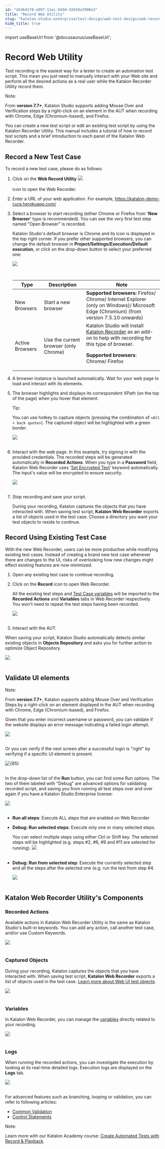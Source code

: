 ```yaml
---
id: "d54641f0-a997-11ec-949d-42010af000a3"
title: "Record Web Utility"
slug: "katalon-studio-enterprise/test-design/web-test-design/web-record-and-spy-utilities/record-web-utility"
hide_title: true
---
```

import useBaseUrl from '@docusaurus/useBaseUrl';

    

# <a id="id" class="anchor_top_offset"/><a id="ariaid-title1" class="anchor_top_offset"/>Record Web Utility

    
      
<p xmlns="http://www.w3.org/1999/xhtml" className="p">Test recording is the easiest way for a tester to create an   automation test script. This mean you just need to manually   interact with your Web site and perform all the desired actions as   a real user while the Katalon Recorder Utility record them.</p> 
      
<div xmlns="http://www.w3.org/1999/xhtml" className="note note note_note"><span className="note__title">Note:</span> 
  <p className="p">From <strong className="ph b">version 7.7+</strong>, Katalon Studio supports
    adding Mouse Over and Verification steps by a right-click on an
    element in the AUT when recording with Chrome, Edge
    (Chromium-based), and Firefox.</p>
</div>
      
<p xmlns="http://www.w3.org/1999/xhtml" className="p">You can create a new test script or edit an existing test script   by using the Katalon Recorder Utility. This manual includes a   tutorial of how to record test scripts and a brief introduction to   each panel of the Katalon Web Recorder.</p> 
    
  

## <a id="id_1" class="anchor_top_offset"/>Record a New Test Case

<p xmlns="http://www.w3.org/1999/xhtml" className="p">To record a new test case, please do as follows:</p> 
<ol xmlns="http://www.w3.org/1999/xhtml" className="ol"><li className="li">     <p className="p">Click on the <strong className="ph b">Web Record Utility</strong>       <img className="image" src={useBaseUrl("https://github.com/katalon-studio/docs-images/raw/master/katalon-studio/docs/record-web-utility/Screen-Shot-2018-06-27-at-09.41.37.png")} /><br /><br /> icon to open the Web Recorder.</p>   </li><li className="li">     <p className="p">Enter a URL of your web application. For example,       <a className="xref j-external-link" href="https://katalon-demo-cura.herokuapp.com/" target="_blank">https://katalon-demo-cura.herokuapp.com/</a>            </p>   </li><li className="li">     <p className="p">Select a browser to start recording (either Chrome or Firefox       from '<strong className="ph b">New Browser</strong>' type is recommended). You can       see the very first test step named "Open Browser" is recorded.</p>     <p className="p">Katalon Studio's default browser is Chrome and its icon is       displayed in the top right corner. If you prefer other supported       browsers, you can change the default browser in       <strong className="ph b">Project/Settings/Execution/Default execution</strong>, or       click on the drop-down button to select your preferred one:</p>     <p className="p">       <img className="image" src={useBaseUrl("https://github.com/katalon-studio/docs-images/raw/master/katalon-studio/docs/record-web-utility/browser.png")} width={600} /><br /><br />     </p>     <table className="table"><caption /><thead className="thead"><tr className><th className="entry anchor_top_offset" id="id_1__entry__1">Type</th><th className="entry anchor_top_offset" id="id_1__entry__2">Description</th><th className="entry anchor_top_offset" id="id_1__entry__3">Note</th></tr></thead><tbody className="tbody"><tr className><td className="entry" headers="id_1__entry__1 id_1__entry__2 id_1__entry__3 ">New Browsers</td><td className="entry" headers="id_1__entry__1 id_1__entry__2 id_1__entry__3 ">Start a new browser</td><td className="entry" headers="id_1__entry__1 id_1__entry__2 id_1__entry__3 ">             <strong className="ph b">Supported browsers:</strong> Firefox/ Chrome/ Internet Explorer (only on Windows)/ Microsoft Edge (Chromium) (from version 7.5.10 onwards)</td></tr><tr className><td className="entry" headers="id_1__entry__1 id_1__entry__2 id_1__entry__3 ">Active Browsers</td><td className="entry" headers="id_1__entry__1 id_1__entry__2 id_1__entry__3 ">Use the current browser (only Chrome)</td><td className="entry" headers="id_1__entry__1 id_1__entry__2 id_1__entry__3 ">Katalon Studio will install <a className="xref j-external-link" href="https://chrome.google.com/webstore/detail/katalon-recorder-selenium/ljdobmomdgdljniojadhoplhkpialdid" target="_blank">Katalon Recorder</a> as an add-on to help with             recording for this type of browser.<p className="p"><strong className="ph b">Supported browsers</strong>: Chrome/ Firefox</p></td></tr></tbody></table>   </li><li className="li">     <p className="p">A browser instance is launched automatically. Wait for your web       page to load and interact with its elements.</p>   </li><li className="li">     <p className="p">The browser highlights and displays       its correspondent XPath (on the top of the page) when you       hover that element.</p>     <div className="note tip note_tip"><span className="note__title">Tip:</span>        <p className="p">You can use hotkey to capture objects (pressing the         combination of <code className="ph codeph">&lt;Alt + back quote&gt;</code>). The captured         object will be highlighted with a green border.</p>     </div>     <p className="p">       <img className="image" src={useBaseUrl("https://github.com/katalon-studio/docs-images/raw/master/katalon-studio/docs/record-web-utility/xpath.png")} width={850} /><br /><br />     </p>   </li><li className="li">     <p className="p">Interact with the web page. In this example, try signing in with       the provided credentials. The recorded steps will be generated       automatically in <strong className="ph b">Recorded Actions</strong>. When you type       in a <strong className="ph b">Password</strong> field, Katalon Web Recorder uses '<a className="xref j-external-link" href="https://docs.katalon.com/katalon-studio/docs/webui-set-encrypted-text.html" target="_blank">Set Encrypted         Text</a>' keyword automatically. The input's value will be       encrypted to ensure security.</p>     <p className="p">       <img className="image" src={useBaseUrl("https://github.com/katalon-studio/docs-images/raw/master/katalon-studio/docs/record-web-utility/Screen-Shot-2018-06-27-at-10.05.19.png")} width={850} /><br /><br />     </p>   </li><li className="li">     <p className="p">Stop recording and save your script.</p>     <p className="p">During your recording, Katalon captures the objects that you       have interacted with. When saving test script, <strong className="ph b">Katalon         Web Recorder</strong> exports a list of objects used in the test       case. Choose a directory you want your test objects to reside to       continue.</p>   </li></ol> 

## <a id="id_2" class="anchor_top_offset"/>Record Using Existing Test Case

<p xmlns="http://www.w3.org/1999/xhtml" className="p">With the new Web Recorder, users can be more productive while   modifying existing test cases. Instead of creating a brand new test   case whenever there are changes to the UI, risks of overlooking how   new changes might effect existing features are now minimized.</p> 
<ol xmlns="http://www.w3.org/1999/xhtml" className="ol"><li className="li">Open any existing test case to continue recording.</li><li className="li">     <p className="p">Click on the <strong className="ph b">Record</strong> icon to open Web       Recorder.</p>     <p className="p">All the existing test steps and <a className="xref j-external-link" href="https://docs.katalon.com/katalon-studio/docs/variable-types.html" target="_blank">Test         Case variables</a> will be imported to the <strong className="ph b">Recorded         Actions</strong> and <strong className="ph b">Variables</strong> tabs in Web       Recorder respectively. You won't need to repeat the test steps       having been recorded.</p>     <p className="p">       <img className="image" src={useBaseUrl("https://github.com/katalon-studio/docs-images/raw/master/katalon-studio/docs/record-web-utility/Screen-Shot-2018-06-27-at-11.23.30.png")} width={850} /><br /><br />     </p>   </li><li className="li">     <p className="p">Interact with the AUT.</p>   </li></ol> 
<p xmlns="http://www.w3.org/1999/xhtml" className="p">When saving your script, Katalon Studio automatically   detects similar existing objects in <strong className="ph b">Objects     Repository</strong> and asks you for further action to optimize   Object Repository.</p> 
<p xmlns="http://www.w3.org/1999/xhtml" className="p">   <img className="image" src={useBaseUrl("https://github.com/katalon-studio/docs-images/raw/master/katalon-studio/docs/record-web-utility/image2018-6-26-143A183A9.png")} width={500} /><br /><br /> </p> 

## <a id="id_3" class="anchor_top_offset"/>Validate UI elements

<div xmlns="http://www.w3.org/1999/xhtml" className="note note note_note"><span className="note__title">Note:</span> 
  <p className="p">From <strong className="ph b">version 7.7+</strong>, Katalon supports adding Mouse Over and Verification Steps by a right-click on an element displayed in the AUT when recording with Chrome, Edge (Chromium-based), and Firefox.</p>
</div>
<p xmlns="http://www.w3.org/1999/xhtml" className="p">Given that you enter incorrect username or password, you can validate if the website displays an error message indicating a failed login attempt.</p> 
<p xmlns="http://www.w3.org/1999/xhtml" className="p"> <img className="image" src={useBaseUrl("https://github.com/katalon-studio/docs-images/raw/master/katalon-studio/docs/record-web-utility/validate-UI-elements.png")} width={850} /><br /><br /> </p> 
<p xmlns="http://www.w3.org/1999/xhtml" className="p">Or you can verify if the next screen after a successful login is "right" by verifying if a specific UI element is present.</p> 
<p xmlns="http://www.w3.org/1999/xhtml" className="p"> <img className="image" src={useBaseUrl("https://github.com/katalon-studio/docs-images/raw/master/katalon-studio/docs/record-web-utility/Validate-2.png")} alt={85} /><br /><br /> </p> 
<p xmlns="http://www.w3.org/1999/xhtml" className="p">In the drop-down list of the <strong className="ph b">Run</strong> button, you can find some Run options. The two of them labeled with "Debug" are advanced options for validating recorded script, and saving you from running all test steps over and over again if you have a Katalon Studio Enterprise license:</p> 
<p xmlns="http://www.w3.org/1999/xhtml" className="p"> <img className="image" src={useBaseUrl("https://github.com/katalon-studio/docs-images/raw/master/katalon-studio/tutorials/introduction-to-web-testing/77.png")} /><br /><br /> </p> 
<ul xmlns="http://www.w3.org/1999/xhtml" className="ul"><li className="li"> <strong className="ph b">Run all steps</strong>: Execute ALL steps that are enabled on Web Recorder</li><li className="li">     <p className="p"> <strong className="ph b">Debug: Run selected steps</strong>: Execute only one or many selected steps.</p>     <p className="p">You can select multiple steps using either Ctrl or Shift key. The selected steps will be highlighted (e.g. steps #2, #6, #9 and #11 are selected for running). <img className="image" src={useBaseUrl("https://github.com/katalon-studio/docs-images/raw/master/katalon-studio/docs/record-web-utility/Screen-Shot-2018-06-27-at-11.45.48.png")} /><br /><br />     </p>   </li><li className="li">     <p className="p"> <strong className="ph b">Debug: Run from selected step</strong>: Execute the currently selected step and all the steps after the selected one (e.g. run the test from step #4. </p>     <p className="p"><img className="image" src={useBaseUrl("https://github.com/katalon-studio/docs-images/raw/master/katalon-studio/docs/record-web-utility/Screen-Shot-2018-06-27-at-11.51.07.png")} width={600} /><br /><br />      </p>   </li></ul> 
    

## <a id="id_4" class="anchor_top_offset"/>Katalon Web Recorder Utility's Components

    
                  

### <a id="id_5" class="anchor_top_offset"/>Recorded Actions

<p xmlns="http://www.w3.org/1999/xhtml" className="p">Available actions in Katalon Web Recorder Utility is the same as   Katalon Studio's built-in keywords. You can add any action, call another test case,   and/or use Custom Keywords.</p> 
<p xmlns="http://www.w3.org/1999/xhtml" className="p">   <img className="image" src={useBaseUrl("https://github.com/katalon-studio/docs-images/raw/master/katalon-studio/docs/record-web-utility/Screen-Shot-2018-06-27-at-11.30.37.png")} width={500} /><br /><br /> </p> 

### <a id="id_6" class="anchor_top_offset"/>Captured Objects

<p xmlns="http://www.w3.org/1999/xhtml" className="p">During your recording, Katalon captures the objects that you   have interacted with. When saving test script, <strong className="ph b">Katalon     Web Recorder</strong> exports a list of objects used in the test   case. <a className="xref j-external-link" href="https://docs.katalon.com/katalon-studio/docs/webui-accept-alert.html" target="_blank">Learn more about Web UI test     objects</a>.</p> 
<p xmlns="http://www.w3.org/1999/xhtml" className="p">   <img className="image" src={useBaseUrl("https://github.com/katalon-studio/docs-images/raw/master/katalon-studio/docs/record-web-utility/captured-objects.png")} width={450} /><br /><br /> </p> 

### <a id="id_7" class="anchor_top_offset"/>Variables

<p xmlns="http://www.w3.org/1999/xhtml" className="p">In Katalon Web Recorder, you can manage the <a className="xref j-external-link" href="https://docs.katalon.com/katalon-studio/docs/variable-types.html" target="_blank">variables</a> directly related to your   recording.</p> 
<p xmlns="http://www.w3.org/1999/xhtml" className="p">   <img className="image" src={useBaseUrl("https://github.com/katalon-studio/docs-images/raw/master/katalon-studio/docs/record-web-utility/var.png")} width={600} /><br /><br /> </p> 

### <a id="id_8" class="anchor_top_offset"/>Logs

<p xmlns="http://www.w3.org/1999/xhtml" className="p">When running the recorded actions, you can investigate the   execution by looking at its real-time detailed logs. Execution logs   are displayed on the <strong className="ph b">Logs</strong> tab.</p> 
<p xmlns="http://www.w3.org/1999/xhtml" className="p">   <img className="image" src={useBaseUrl("https://github.com/katalon-studio/docs-images/raw/master/katalon-studio/docs/record-web-utility/Screen-Shot-2018-06-27-at-11.54.27.png")} width={400} /><br /><br /> </p> 
<p xmlns="http://www.w3.org/1999/xhtml" className="p">For advanced features such as branching, looping or validation,   you can refer to following articles: </p> 
<ul xmlns="http://www.w3.org/1999/xhtml" className="ul"><li className="li">     <a className="xref j-external-link" href="https://www.katalon.com/tutorials/common-validation/" target="_blank">Common       Validation</a>   </li><li className="li">     <a className="xref j-external-link" href="https://docs.katalon.com/katalon-studio/docs/statements.html" target="_blank">Control       Statements</a>   </li></ul> 
<div xmlns="http://www.w3.org/1999/xhtml" className="note note note_note"><span className="note__title">Note:</span> 
  <p className="p">Learn more with our Katalon Academy course: <a className="xref j-external-link" href="https://academy.katalon.com/courses/record-playback-testing/?utm_source=kat_docs&utm_medium=record_web_utility" target="_blank">Create
      Automated Tests with Record &amp; Playback</a>.</p>
</div>

